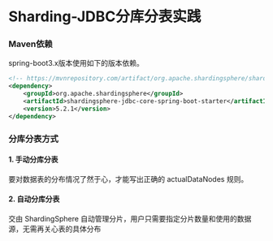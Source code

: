 # Sharding-JDBC分库分表实践

### Maven依赖
spring-boot3.x版本使用如下的版本依赖。
```xml
<!-- https://mvnrepository.com/artifact/org.apache.shardingsphere/shardingsphere-jdbc-core-spring-boot-starter -->
<dependency>
    <groupId>org.apache.shardingsphere</groupId>
    <artifactId>shardingsphere-jdbc-core-spring-boot-starter</artifactId>
    <version>5.2.1</version>
</dependency>

```

### 分库分表方式
#### 1. 手动分库分表
要对数据表的分布情况了然于心，才能写出正确的 actualDataNodes 规则。
#### 2. 自动分库分表
交由 ShardingSphere 自动管理分片，用户只需要指定分片数量和使用的数据源，无需再关心表的具体分布